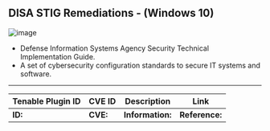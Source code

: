 ## DISA STIG Remediations - (Windows 10)

![image](https://github.com/user-attachments/assets/d4e86ff9-9b40-4362-8f23-8055f39edc7f)


- Defense Information Systems Agency Security Technical Implementation Guide. 
- A set of cybersecurity configuration standards to secure IT systems and software.

---


| **Tenable Plugin ID**  | **CVE ID**     |**Description**       | **Link**
|------------------------|----------------|----------------------|------------------------|
|**ID:**                 |**CVE:**        |**Information:**      |**Reference:**          |

